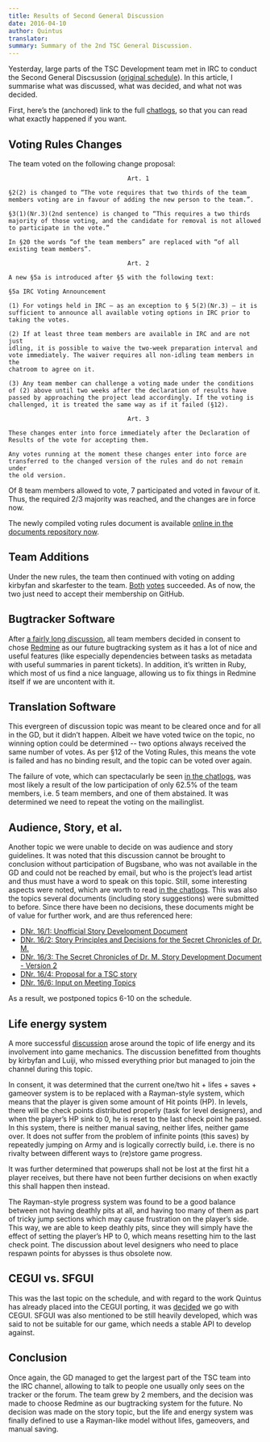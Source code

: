 ```yaml
---
title: Results of Second General Discussion
date: 2016-04-10
author: Quintus
translator:
summary: Summary of the 2nd TSC General Discussion.
---
```


Yesterday, large parts of the TSC Development team met in IRC to
conduct the Second General Discsussion ([original schedule][1]). In
this article, I summarise what was discussed, what was decided, and
what not was decided.

First, here’s the (anchored) link to the full [chatlogs][2], so that
you can read what exactly happened if you want.

Voting Rules Changes
--------------------

The team voted on the following change proposal:


~~~~~~~~~~~~~~~~~~~~~~~~~~~~~~
                                 Art. 1

§2(2) is changed to “The vote requires that two thirds of the team
members voting are in favour of adding the new person to the team.”.

§3(1)(Nr.3)(2nd sentence) is changed to “This requires a two thirds
majority of those voting, and the candidate for removal is not allowed
to participate in the vote.”

In §20 the words “of the team members” are replaced with “of all
existing team members”.

                                 Art. 2

A new §5a is introduced after §5 with the following text:

§5a IRC Voting Announcement

(1) For votings held in IRC — as an exception to § 5(2)(Nr.3) — it is
sufficient to announce all available voting options in IRC prior to
taking the votes.

(2) If at least three team members are available in IRC and are not just
idling, it is possible to waive the two-week preparation interval and
vote immediately. The waiver requires all non-idling team members in the
chatroom to agree on it.

(3) Any team member can challenge a voting made under the conditions
of (2) above until two weeks after the declaration of results have
passed by approaching the project lead accordingly. If the voting is
challenged, it is treated the same way as if it failed (§12).

                                 Art. 3

These changes enter into force immediately after the Declaration of
Results of the vote for accepting them.

Any votes running at the moment these changes enter into force are
transferred to the changed version of the rules and do not remain under
the old version.
~~~~~~~~~~~~~~~~~~~~~~~~~~~~~~

Of 8 team members allowed to vote, 7 participated and voted in favour
of it. Thus, the required 2/3 majority was reached, and the changes are
in force now.

The newly compiled voting rules document is available [online in the
documents repository now][3].

Team Additions
--------------

Under the new rules, the team then continued with voting on adding
kirbyfan and skarfester to the team. [Both][4] [votes][5]
succeeded. As of now, the two just need to accept their membership on
GitHub.

Bugtracker Software
-------------------

After [a fairly long discussion][7], all team members decided in consent to
chose [Redmine][6] as our future bugtracking system as it has a lot of
nice and useful features (like especially dependencies between tasks
as metadata with useful summaries in parent tickets). In addition, it’s written
in Ruby, which most of us find a nice language, allowing us to fix
things in Redmine itself if we are uncontent with it.

Translation Software
--------------------

This evergreen of discussion topic was meant to be cleared once and
for all in the GD, but it didn’t happen. Albeit we have voted twice on
the topic, no winning option could be determined -- two options always
received the same number of votes. As per §12 of the Voting Rules,
this means the vote is failed and has no binding result, and the topic
can be voted over again.

The failure of vote, which can spectacularly be seen [in the
chatlogs][8], was most likely a result of the low participation of
only 62.5% of the team members, i.e. 5 team members, and one of them
abstained. It was determined we need to repeat the voting on the
mailinglist.

Audience, Story, et al.
-----------------------

Another topic we were unable to decide on was audience and story
guidelines. It was noted that this discussion cannot be brought to
conclusion without participation of Bugsbane, who was not available in
the GD and could not be reached by email, but who is the project’s
lead artist and thus must have a word to speak on this topic. Still,
some interesting aspects were noted, which are worth to read [in the
chatlogs][9]. This was also the topics several documents (including
story suggestions) were submitted to before. Since there have been no
decisions, these documents might be of value for further work, and are
thus referenced here:

* [DNr. 16/1: Unofficial Story Development Document][12]
* [DNr. 16/2: Story Principles and Decisions for the Secret Chronicles
  of Dr. M.][13]
* [DNr. 16/3: The Secret Chronicles of Dr. M. Story Development
  Document - Version 2][14]
* [DNr. 16/4: Proposal for a TSC story][15]
* [DNr. 16/6: Input on Meeting Topics][16]

As a result, we postponed topics 6-10 on the schedule.

Life energy system
------------------

A more successful [discussion][10] arose around the topic of life
energy and its involvement into game mechanics. The discussion
benefitted from thoughts by kirbyfan and Luiji, who missed everything
prior but managed to join the channel during this topic.

In consent, it was determined that the current one/two hit + lifes +
saves + gameover system is to be replaced with a Rayman-style system,
which means that the player is given some amount of Hit points
(HP). In levels, there will be check points distributed properly (task
for level designers), and when the player’s HP sink to 0, he is reset
to the last check point he passed. In this system, there is neither
manual saving, neither lifes, neither game over. It does not suffer
from the problem of infinite points (this saves) by repeatedly jumping
on Army and is logically correctly build, i.e. there is no rivalty
between different ways to (re)store game progress.

It was further determined that powerups shall not be lost at the first
hit a player receives, but there have not been further decisions on
when exactly this shall happen then instead.

The Rayman-style progress system was found to be a good balance
between not having deathly pits at all, and having too many of them as
part of tricky jump sections which may cause frustration on the
player’s side. This way, we are able to keep deathly pits, since they
will simply have the effect of setting the player’s HP to 0, which
means resetting him to the last check point. The discussion about
level designers who need to place respawn points for abysses is thus
obsolete now.

CEGUI vs. SFGUI
---------------

This was the last topic on the schedule, and with regard to the work
Quintus has already placed into the CEGUI porting, it was [decided][11] we go
with CEGUI. SFGUI was also mentioned to be still heavily developed,
which was said to not be suitable for our game, which needs a stable
API to develop against.

Conclusion
----------

Once again, the GD managed to get the largest part of the TSC team
into the IRC channel, allowing to talk to people one usually only sees
on the tracker or the forum. The team grew by 2 members, and the
decision was made to choose Redmine as our bugtracking system for the
future. No decision was made on the story topic, but the life and
energy system was finally defined to use a Rayman-like model without
lifes, gameovers, and manual saving.

[1]: http://lists.secretchronicles.de/tsc-devel/2016/04/0000004.html
[2]: http://chatlogs.secretchronicles.de/htmllogs/2016-04-09.log.html#msg-2016-04-09T17:13:07+00:00
[3]: https://github.com/Secretchronicles/documents/raw/master/votingrules/votingrules-2016-04-09.pdf
[4]: https://github.com/Secretchronicles/documents/blob/master/votes/004.md
[5]: https://github.com/Secretchronicles/documents/blob/master/votes/005.md
[6]: https://www.redmine.org/
[7]: http://chatlogs.secretchronicles.de/htmllogs/2016-04-09.log.html#msg-2016-04-09T17:40:52+00:00
[8]: http://chatlogs.secretchronicles.de/htmllogs/2016-04-09.log.html#msg-2016-04-09T18:16:08+00:00
[9]: http://chatlogs.secretchronicles.de/htmllogs/2016-04-09.log.html#msg-2016-04-09T19:07:40+00:00
[10]: http://chatlogs.secretchronicles.de/htmllogs/2016-04-09.log.html#msg-2016-04-09T19:47:28+00:00
[11]: http://chatlogs.secretchronicles.de/htmllogs/2016-04-09.log.html#msg-2016-04-09T21:00:11+00:00
[12]: https://github.com/Secretchronicles/documents/raw/master/gd/documents/pdf/16-001.pdf
[13]: https://github.com/Secretchronicles/documents/raw/master/gd/documents/pdf/16-002.pdf
[14]: https://github.com/Secretchronicles/documents/raw/master/gd/documents/pdf/16-003.pdf
[15]: https://github.com/Secretchronicles/documents/raw/master/gd/documents/pdf/16-004.pdf
[16]: https://github.com/Secretchronicles/documents/raw/master/gd/documents/pdf/16-006.pdf
